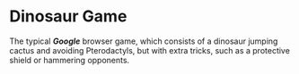 # Dinosaur Game

The typical ***Google*** browser game, which consists of a dinosaur jumping cactus and avoiding Pterodactyls, 
but with extra tricks, such as a protective shield or hammering opponents.
